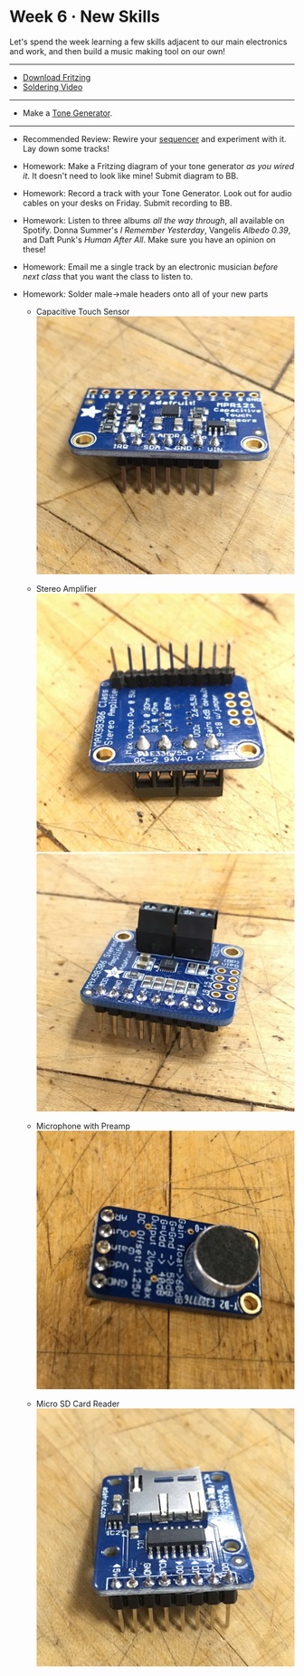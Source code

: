 # Week 6 · New Skills

Let's spend the week learning a few skills adjacent to our main electronics and work, and then build a music making tool on our own!

---

- [Download Fritzing](http://fritzing.org)
- [Soldering Video](https://www.youtube.com/watch?v=Qps9woUGkvI)

-----

- Make a [Tone Generator](exercise.md).

-----

- Recommended Review: Rewire your [sequencer](../week03/README.md) and experiment with it. Lay down some tracks!

- Homework: Make a Fritzing diagram of your tone generator *as you wired it*. It doesn't need to look like mine! Submit diagram to BB.
- Homework: Record a track with your Tone Generator. Look out for audio cables on your desks on Friday. Submit recording to BB.
- Homework: Listen to three albums *all the way through*, all available on Spotify. Donna Summer's *I Remember Yesterday*, Vangelis *Albedo 0.39*, and Daft Punk's *Human After All*. Make sure you have an opinion on these!
- Homework: Email me a single track by an electronic musician *before next class* that you want the class to listen to.
- Homework: Solder male->male headers onto all of your new parts

  - Capacitive Touch Sensor
  ![cap touch](solder_cap.JPG)

  - Stereo Amplifier
  ![amp](solder_amp1.JPG)
  ![amp](solder_amp2.JPG)

  - Microphone with Preamp
  ![mic](solder_mic.JPG)
  
  - Micro SD Card Reader
  ![micro sd](solder_microsdcard.JPG)
